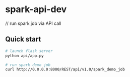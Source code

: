 # spark-api-dev
// run spark job via API call


## Quick start
```bash
# launch flask server
python api/app.py

# run spark demo job
curl http://0.0.0.0:8000/REST/api/v1.0/spark_demo_job

```